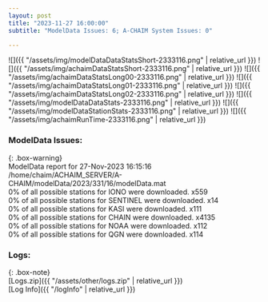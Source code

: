 ```yaml
---
layout: post
title: "2023-11-27 16:00:00"
subtitle: "ModelData Issues: 6; A-CHAIM System Issues: 0"

---
```


![]({{ "/assets/img/modelDataDataStatsShort-2333116.png" | relative_url }})
![]({{ "/assets/img/achaimDataStatsShort-2333116.png" | relative_url }})
![]({{ "/assets/img/achaimDataStatsLong00-2333116.png" | relative_url }})
![]({{ "/assets/img/achaimDataStatsLong01-2333116.png" | relative_url }})
![]({{ "/assets/img/achaimDataStatsLong02-2333116.png" | relative_url }})
![]({{ "/assets/img/modelDataDataStats-2333116.png" | relative_url }})
![]({{ "/assets/img/modelDataStationStats-2333116.png" | relative_url }})
![]({{ "/assets/img/achaimRunTime-2333116.png" | relative_url }})


### ModelData Issues:  
  
{: .box-warning}  
 ModelData report for 27-Nov-2023 16:15:16   
 /home/chaim/ACHAIM_SERVER/A-CHAIM/modelData/2023/331/16/modelData.mat   
 0% of all possible stations for IONO were downloaded. x559   
 0% of all possible stations for SENTINEL were downloaded. x14   
 0% of all possible stations for KASI were downloaded. x111   
 0% of all possible stations for CHAIN were downloaded. x4135   
 0% of all possible stations for NOAA were downloaded. x112   
 0% of all possible stations for QGN were downloaded. x114   
  


### Logs:  
  
{: .box-note}  
[Logs.zip]({{ "/assets/other/logs.zip" | relative_url }})  
[Log Info]({{ "/logInfo" | relative_url }})  
